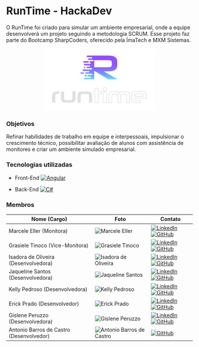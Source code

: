 # RunTime - HackaDev 

 O RunTime foi criado para simular um ambiente empresarial, onde a equipe desenvolverá um projeto seguindo a metodologia SCRUM. Esse projeto faz parte do Bootcamp SharpCoders, oferecido pela ÍmaTech e MXM Sistemas.

<p align="center">
  <img src="/Documentacao/img/runtime_logo.png" width="300" />
</p>


### Objetivos
Refinar habilidades de trabalho em equipe e interpessoais, impulsionar o crescimento técnico, possibilitar avaliação de alunos com assistência de monitores e criar um ambiente simulado empresarial.

### Tecnologias utilizadas
- Front-End
 [![Angular](https://img.shields.io/badge/-Angular-000000?logo=angular&logoColor=DD0031)](https://github.com/topics/angular)

- Back-End
[![C#](https://img.shields.io/badge/-C%23-000000?logo=c-sharp&logoColor=239120)](https://github.com/topics/csharp)

### Membros

| Nome (Cargo)             | Foto                                          | Contato                                           |
| ----------------- | ----------------------------------------------- | ----------------------------------------------- |
| Marcele Eller (Monitora) | <img src="https://avatars.githubusercontent.com/u/126519901?v=4" alt="Marcele Eller" width="150"/>|  [![LinkedIn](https://img.shields.io/badge/-LinkedIn-0077B5?logo=linkedin&logoColor=white)](https://www.linkedin.com/in/marceleeller/) [![GitHub](https://img.shields.io/badge/-GitHub-181717?logo=github&logoColor=white)](https://github.com/marceleeller) |
| Grasiele Tinoco (Vice-Monitora) | <img src="https://avatars.githubusercontent.com/u/120054760?v=4" alt="Grasiele Tinoco" width="150"/>|  [![LinkedIn](https://img.shields.io/badge/-LinkedIn-0077B5?logo=linkedin&logoColor=white)](https://www.linkedin.com/in/grasieletinoco/) [![GitHub](https://img.shields.io/badge/-GitHub-181717?logo=github&logoColor=white)](https://github.com/grasieletinoco) |
| Isadora de Oliveira (Desenvolvedora) | <img src="https://avatars.githubusercontent.com/u/138228355?v=4" alt="Isadora de Oliveira" width="150"/>|  [![LinkedIn](https://img.shields.io/badge/-LinkedIn-0077B5?logo=linkedin&logoColor=white)](https://www.linkedin.com/in/isadoradeoliveirapinto/) [![GitHub](https://img.shields.io/badge/-GitHub-181717?logo=github&logoColor=white)](https://github.com/isadeop) |
| Jaqueline Santos (Desenvolvedora) | <img src="https://avatars.githubusercontent.com/u/94487656?v=4" alt="Jaqueline Santos" width="150"/>|  [![LinkedIn](https://img.shields.io/badge/-LinkedIn-0077B5?logo=linkedin&logoColor=white)](https://www.linkedin.com/in/jaquelineapsantos/) [![GitHub](https://img.shields.io/badge/-GitHub-181717?logo=github&logoColor=white)](https://github.com/JaquelineAPSantos) |
| Kelly Pedroso (Desenvolvedora) | <img src="https://avatars.githubusercontent.com/u/131540455?v=4" alt="Kelly Pedroso" width="150"/>|  [![LinkedIn](https://img.shields.io/badge/-LinkedIn-0077B5?logo=linkedin&logoColor=white)](https://www.linkedin.com/in/kelly-pedroso-11330790/) [![GitHub](https://img.shields.io/badge/-GitHub-181717?logo=github&logoColor=white)](https://github.com/PAKell) |
| Erick Prado (Desenvolvedor) | <img src="https://media.licdn.com/dms/image/D4D03AQFDqDhMaqWfaA/profile-displayphoto-shrink_400_400/0/1690839347214?e=1712793600&v=beta&t=wJvSdyVOiZUzSlQIwxZcehQ2gRCBfaxd4Rr3DVRZhrA" alt="Erick Prado" width="150"/>|  [![LinkedIn](https://img.shields.io/badge/-LinkedIn-0077B5?logo=linkedin&logoColor=white)](https://www.linkedin.com/in/erick-prado-5b3533258/) [![GitHub](https://img.shields.io/badge/-GitHub-181717?logo=github&logoColor=white)](https://github.com/ErickFPrado) |
| Gislene Peruzzo (Desenvolvedora) | <img src="https://avatars.githubusercontent.com/u/127308320?v=4" alt="Gislene Peruzzo" width="150"/>|  [![LinkedIn](https://img.shields.io/badge/-LinkedIn-0077B5?logo=linkedin&logoColor=white)](https://www.linkedin.com/in/gisleneperuzzo/) [![GitHub](https://img.shields.io/badge/-GitHub-181717?logo=github&logoColor=white)](https://github.com/giperuzzo) |
| Antonio Barros de Castro (Desenvolvedor) | <img src="https://avatars.githubusercontent.com/u/147821067?v=4" alt="Antonio Barros de Castro" width="150"/> |   [![GitHub](https://img.shields.io/badge/-GitHub-181717?logo=github&logoColor=white)](https://github.com/Antoniobarrosdecastro) |
